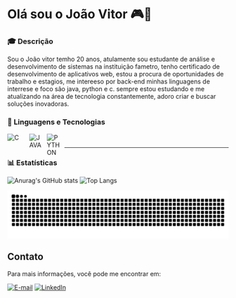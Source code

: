 <h1 align="left">Olá sou o João Vitor 🎮👋</h1>

 ### 🎓 Descrição

Sou o João vitor temho 20 anos, atulamente sou estudante de análise e desenvolvimento de sistemas na instituição fametro, tenho certificado de desenvolvimento de aplicativos web, estou a procura de oportunidades de trabalho e estagios, me intereeso por back-end minhas linguagens de interrese e foco são java, python e c. sempre estou estudando e me atualizando na área de tecnologia constantemente, adoro criar e buscar soluções inovadoras.

### 👾 Linguagens e Tecnologias 

   <img
     align="left"
     alt="C"
     title="C"
     width="30px"
     style="padding-right: 20px"
     src="https://cdn.jsdelivr.net/gh/devicons/devicon@latest/icons/c/c-original.svg"/>

  <img
    align="left"
     alt="JAVA"
     title="JAVA"
     width="30px"
     style="padding-right: 10px"
    src="https://cdn.jsdelivr.net/gh/devicons/devicon@latest/icons/java/java-original.svg"/>
       
  <img 
    align="left"
     alt="PYTHON"
     title="PYTHON"
     width="30px"
     style="padding-right: 10px"
    src="https://cdn.jsdelivr.net/gh/devicons/devicon@latest/icons/python/python-original.svg"/>
 

    
---
### 📊 Estatísticas

![Anurag's GitHub stats](https://github-readme-stats.vercel.app/api?username=kobeniex&show_icons=true&theme=radical&include_all_commits=true&locale=pt-br) ![Top Langs](https://github-readme-stats.vercel.app/api/top-langs/?username=kobeniex&theme=radical&layout=compact&custom_title=Linguagens&langs_count=3)

<picture align="center">
  <source media="(prefers-color-scheme: dark)" srcset="https://raw.githubusercontent.com/kobeniex/kobeniex/output/github-contribution-grid-snake-dark.svg">
  <source media="(prefers-color-scheme: light)" srcset="https://raw.githubusercontent.com/kobeniex/kobeniex/output/github-contribution-grid-snake-dark.svg">
  <img align="center" alt="github contribution grid snake animation" src="https://raw.githubusercontent.com/kobeniex/kobeniex/output/github-contribution-grid-snake.svg">
</picture>



## Contato

Para mais informações, você pode me encontrar em:

[![E-mail](https://img.shields.io/badge/-Email-000?style=for-the-badge&logo=microsoft-outlook&logoColor=FF00F6&color:FFF)](mailtovitorpereirajoao33@gmail.com)
[![LinkedIn](https://img.shields.io/badge/-LinkedIn-000?style=for-the-badge&logo=linkedin&logoColor=FF00F6&color:FFF)](https://www.linkedin.com/in/joao-vitor-pereira-b78a09371)


